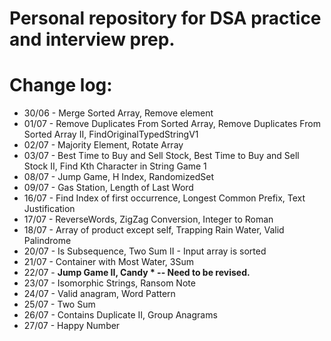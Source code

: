 # Personal repository for DSA practice and interview prep.

# Change log:
- 30/06 - Merge Sorted Array, Remove element
- 01/07 - Remove Duplicates From Sorted Array, Remove Duplicates From Sorted Array II, FindOriginalTypedStringV1
- 02/07 - Majority Element, Rotate Array
- 03/07 - Best Time to Buy and Sell Stock, Best Time to Buy and Sell Stock II, Find Kth Character in String Game 1
- 08/07 - Jump Game, H Index, RandomizedSet
- 09/07 - Gas Station, Length of Last Word
- 16/07 - Find Index of first occurrence, Longest Common Prefix, Text Justification
- 17/07 - ReverseWords, ZigZag Conversion, Integer to Roman
- 18/07 - Array of product except self, Trapping Rain Water, Valid Palindrome
- 20/07 - Is Subsequence, Two Sum II - Input array is sorted
- 21/07 - Container with Most Water, 3Sum
- 22/07 - **Jump Game II, Candy * -- Need to be revised.**
- 23/07 - Isomorphic Strings, Ransom Note
- 24/07 - Valid anagram, Word Pattern
- 25/07 - Two Sum
- 26/07 - Contains Duplicate II, Group Anagrams
- 27/07 - Happy Number